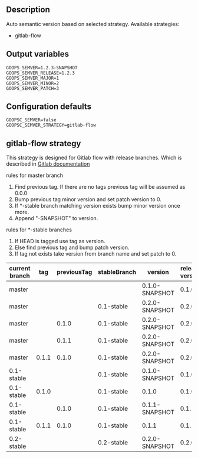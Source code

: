 ## Description

Auto semantic version based on selected strategy.
Available strategies:

* gitlab-flow

## Output variables
```console
GOOPS_SEMVER=1.2.3-SNAPSHOT
GOOPS_SEMVER_RELEASE=1.2.3
GOOPS_SEMVER_MAJOR=1
GOOPS_SEMVER_MINOR=2
GOOPS_SEMVER_PATCH=3
```

## Configuration defaults

```console
GOOPSC_SEMVER=false
GOOPSC_SEMVER_STRATEGY=gitlab-flow
```

## gitlab-flow strategy

This strategy is designed for Gitlab flow with release branches. 
Which is described in [Gitlab documentation](https://docs.gitlab.com/ee/workflow/gitlab_flow.html#release-branches-with-gitlab-flow)

rules for master branch

1. Find previous tag. If there are no tags previous tag will be assumed as 0.0.0
2. Bump previous tag minor version and set patch version to 0.
3. If *-stable branch matching version exists bump minor version once more.
4. Append "-SNAPSHOT" to version.

rules for *-stable branches

1. If HEAD is tagged use tag as version.
2. Else find previous tag and bump patch version.
3. If tag not exists take version from branch name and set patch to 0.

| current branch | tag     | previousTag | stableBranch | version         | release version |
| -------------- |---------|-------------|--------------|-----------------|-----------------|
| master         |         |             |              | 0.1.0-SNAPSHOT  | 0.1.0           |
| master         |         |             | 0.1-stable   | 0.2.0-SNAPSHOT  | 0.2.0           |
| master         |         | 0.1.0       | 0.1-stable   | 0.2.0-SNAPSHOT  | 0.2.0           |
| master         |         | 0.1.1       | 0.1-stable   | 0.2.0-SNAPSHOT  | 0.2.0           |
| master         | 0.1.1   | 0.1.0       | 0.1-stable   | 0.2.0-SNAPSHOT  | 0.2.0           |
| 0.1-stable     |         |             | 0.1-stable   | 0.1.0-SNAPSHOT  | 0.1.0           |
| 0.1-stable     | 0.1.0   |             | 0.1-stable   | 0.1.0           | 0.1.0           |
| 0.1-stable     |         | 0.1.0       | 0.1-stable   | 0.1.1-SNAPSHOT  | 0.1.1           |
| 0.1-stable     | 0.1.1   | 0.1.0       | 0.1-stable   | 0.1.1           | 0.1.1           |
| 0.2-stable     |         |             | 0.2-stable   | 0.2.0-SNAPSHOT  | 0.2.0           |
